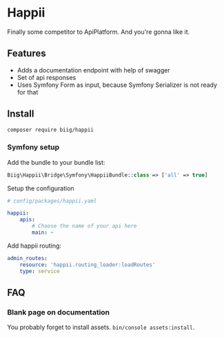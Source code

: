 Happii
======

Finally some competitor to ApiPlatform. And you're gonna like it.


Features
--------

- Adds a documentation endpoint with help of swagger
- Set of api responses
- Uses Symfony Form as input, because Symfony Serializer is not ready for that

Install
-------

```bash
composer require biig/happii
```

### Symfony setup

Add the bundle to your bundle list:

```php
Biig\Happii\Bridge\Symfony\HappiiBundle::class => ['all' => true]
```

Setup the configuration

```yaml
# config/packages/happii.yaml

happii:
    apis:
        # Choose the name of your api here
        main: ~
```

Add happii routing:

```yaml
admin_routes:
    resource: 'happii.routing_loader:loadRoutes'
    type: service
```


FAQ
---

### Blank page on documentation

You probably forget to install assets. `bin/console assets:install`.
